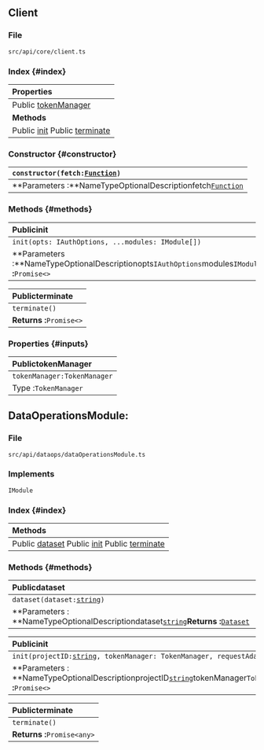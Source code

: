 
## Client

### File

`src/api/core/client.ts`

### Index {#index}

| **Properties** |
| :--- |
| Public [tokenManager](#tokenManager) |
| **Methods** |
| Public [init](#init) Public [terminate](#terminate) |

### Constructor {#constructor}

| `constructor(fetch:`[`Function`](https://developer.mozilla.org/en-US/docs/Web/JavaScript/Reference/Global_Objects/Function)`)` |
| :--- |
| **Parameters :**NameTypeOptionalDescriptionfetch[`Function`](https://developer.mozilla.org/en-US/docs/Web/JavaScript/Reference/Global_Objects/Function) |

### Methods {#methods}

| **Publicinit** |
| :--- |
| `init(opts: IAuthOptions, ...modules: IModule[])` |
| **Parameters :**NameTypeOptionalDescriptionopts`IAuthOptions`modules`IModule[]`**Returns :**`Promise<>` |

| **Publicterminate** |
| :--- |
| `terminate()` |
| **Returns :**`Promise<>` |

### Properties {#inputs}

| **PublictokenManager** |
| :--- |
| `tokenManager:TokenManager` |
| Type :`TokenManager` |

## DataOperationsModule:

### File

`src/api/dataops/dataOperationsModule.ts`

### Implements

`IModule`

### Index {#index}

| **Methods** |
| :--- |
| Public [dataset](#dataset) Public [init](#init) Public [terminate](#terminate) |

### Methods {#methods}

| **Publicdataset** |
| :--- |
| `dataset(dataset:`[`string`](https://developer.mozilla.org/en-US/docs/Web/JavaScript/Reference/Global_Objects/string)`)` |
| **Parameters : **NameTypeOptionalDescriptiondataset[`string`](https://developer.mozilla.org/en-US/docs/Web/JavaScript/Reference/Global_Objects/string)**Returns :**[`Dataset`](../classes/Dataset.html) |

| **Publicinit** |
| :--- |
| `init(projectID:`[`string`](https://developer.mozilla.org/en-US/docs/Web/JavaScript/Reference/Global_Objects/string)`, tokenManager: TokenManager, requestAdapter: IRequestAdapter)` |
| **Parameters : **NameTypeOptionalDescriptionprojectID[`string`](https://developer.mozilla.org/en-US/docs/Web/JavaScript/Reference/Global_Objects/string)tokenManager`TokenManager`requestAdapter`IRequestAdapter`**Returns :**`Promise<>` |

| **Publicterminate** |
| :--- |
| `terminate()` |
| **Returns :**`Promise<any>` |

## 
